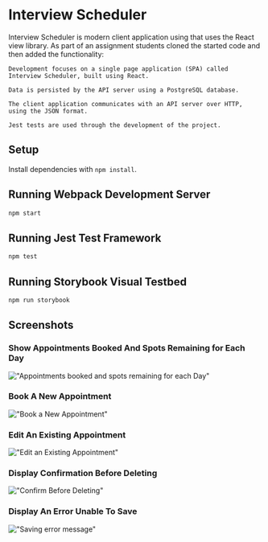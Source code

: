 # Interview Scheduler
Interview Scheduler is modern client application using that uses the React view library. As part of an assignment students cloned the started code and then added the functionality: 

    Development focuses on a single page application (SPA) called Interview Scheduler, built using React.

    Data is persisted by the API server using a PostgreSQL database.

    The client application communicates with an API server over HTTP, using the JSON format.

    Jest tests are used through the development of the project.

## Setup

Install dependencies with `npm install`.

## Running Webpack Development Server

```sh
npm start
```

## Running Jest Test Framework

```sh
npm test
```

## Running Storybook Visual Testbed

```sh
npm run storybook
```


## Screenshots

### Show Appointments Booked And Spots Remaining for Each Day
!["Appointments booked and spots remaining for each Day"](url)

### Book A New Appointment
!["Book a New Appointment"](url)

### Edit An Existing Appointment
!["Edit an Existing Appointment"](url)

### Display Confirmation Before Deleting
!["Confirm Before Deleting"](url)

### Display An Error Unable To Save
!["Saving error message"](url)